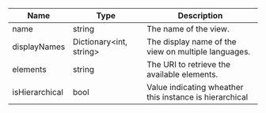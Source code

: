 | Name | Type | Description |
|---|---|---|
| name | string | The name of the view. |
| displayNames | Dictionary<int, string> | The display name of the view on multiple languages. |
| elements | string | The URI to retrieve the available elements. |
| isHierarchical | bool | Value indicating wheather this instance is hierarchical |